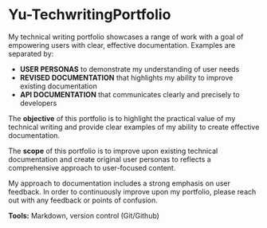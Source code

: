 # Yu-TechwritingPortfolio

My technical writing portfolio showcases a range of work with a goal of empowering users with clear, effective documentation. Examples are separated by: 
- **USER PERSONAS** to demonstrate my understanding of user needs
- **REVISED DOCUMENTATION** that highlights my ability to improve existing documentation
- **API DOCUMENTATION** that communicates clearly and precisely to developers

The **objective** of this portfolio is to highlight the practical value of my technical writing and provide clear examples of my ability to create effective documentation.

The **scope** of this portfolio is to improve upon existing technical documentation and create original user personas to reflects a comprehensive approach to user-focused content.

My approach to documentation includes a strong emphasis on user feedback. In order to continuously improve upon my portfolio, please reach out with any feedback or points of confusion.

**Tools:** Markdown, version control (Git/Github)
